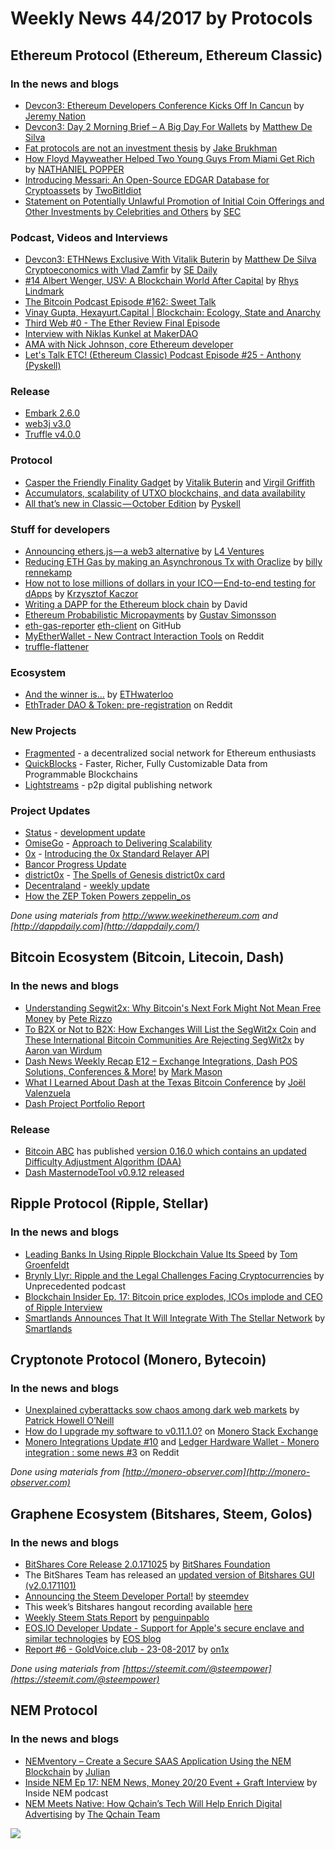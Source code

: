 
# Weekly News 44/2017 by Protocols
## Ethereum Protocol (Ethereum, Ethereum Classic)
### In the news and blogs

* [Devcon3: Ethereum Developers Conference Kicks Off In Cancun](https://www.ethnews.com/devcon3-ethereum-developers-conference-kicks-off-in-cancun) by [Jeremy Nation](https://www.ethnews.com/author/jeremy-nation)
* [Devcon3: Day 2 Morning Brief – A Big Day For Wallets](https://www.ethnews.com/devcon3-day-2-morning-brief-a-big-day-for-wallets) by [Matthew De Silva](https://www.ethnews.com/author/matthew-de-silva)
* [Fat protocols are not an investment thesis](https://blog.coinfund.io/fat-protocols-are-not-an-investment-thesis-17c8837c2734) by [Jake Brukhman](https://blog.coinfund.io/@jbrukh)
* [How Floyd Mayweather Helped Two
Young Guys From Miami Get Rich](https://www.nytimes.com/2017/10/27/technology/how-floyd-mayweather-helped-two-young-guys-from-miami-get-rich.html) by [NATHANIEL POPPER](https://www.nytimes.com/by/nathaniel-popper?action=click&contentCollection=Technology&module=Byline&region=Header&pgtype=article)
* [Introducing Messari: An Open-Source EDGAR Database for Cryptoassets](https://medium.com/@twobitidiot/introducing-messari-an-open-source-edgar-database-for-cryptoassets-46fec1b402f6) by [TwoBitIdiot](https://medium.com/@twobitidiot)
* [Statement on Potentially Unlawful Promotion of Initial Coin Offerings and Other Investments by Celebrities and Others](https://www.sec.gov/news/public-statement/statement-potentially-unlawful-promotion-icos) by [SEC](https://www.sec.gov/)


### Podcast, Videos and Interviews
* [Devcon3: ETHNews Exclusive With Vitalik Buterin](https://www.ethnews.com/devcon3-ethnews-exclusive-with-vitalik-buterin) by [Matthew De Silva](https://www.ethnews.com/author/matthew-de-silva)
[Cryptoeconomics with Vlad Zamfir](https://softwareengineeringdaily.com/2017/10/28/cryptoeconomics-with-vlad-zamfir/) by [SE Daily](https://softwareengineeringdaily.com/author/erikawho/)
* [#14 Albert Wenger, USV: A Blockchain World After Capital](https://medium.com/@RhysLindmark/14-albert-wenger-usv-a-blockchain-world-after-capital-7a1458ab9877) by [Rhys Lindmark](https://medium.com/@RhysLindmark)
* [The Bitcoin Podcast Episode #162: Sweet Talk](http://thebitcoinpodcast.com/episode-162/)
* [Vinay Gupta, Hexayurt.Capital | Blockchain: Ecology, State and Anarchy](https://www.youtube.com/watch?v=CjrGVIP9lPA&feature=youtu.be)
* [Third Web #0 - The Ether Review Final Episode](https://soundcloud.com/arthurfalls/third-web-0-the-ether-review-final-mixdown)
* [Interview with Niklas Kunkel at MakerDAO](http://www.turingcomplete.co/23934-interviews/94962-interview-with-niklas-kunkel-at-makerdao)
* [AMA with Nick Johnson, core Ethereum developer](https://www.youtube.com/watch?v=7Yk7ObLgeL4&feature=youtu.be&t=556)
* [Let's Talk ETC! (Ethereum Classic) Podcast Episode #25 - Anthony (Pyskell)](https://www.reddit.com/r/EthereumClassic/comments/79kxev/lets_talk_etc_ethereum_classic_25_anthony_pyskell/)

### Release
* [Embark 2.6.0](https://github.com/iurimatias/embark-framework/releases/tag/2.6.0?a=1)
* [web3j v3.0](https://medium.com/blk-io/just-in-time-for-devcon-web3j-3-0-bc75b760c4f5)
* [Truffle v4.0.0](https://github.com/trufflesuite/truffle/releases/tag/v4.0.0)


### Protocol
* [Casper the Friendly Finality Gadget](https://arxiv.org/abs/1710.09437) by [Vitalik Buterin](https://arxiv.org/find/cs/1/au:+Buterin_V/0/1/0/all/0/1) and [Virgil Griffith](https://arxiv.org/find/cs/1/au:+Griffith_V/0/1/0/all/0/1)
* [Accumulators, scalability of UTXO blockchains, and data availability](https://ethresear.ch/t/accumulators-scalability-of-utxo-blockchains-and-data-availability/176)
* [All that’s new in Classic — October Edition](https://medium.com/@pyskell/all-thats-new-in-classic-october-edition-16afa986eaa5) by [Pyskell](https://medium.com/@pyskell)


### Stuff for developers
* [Announcing ethers.js — a web3 alternative](https://medium.com/l4-media/announcing-ethers-js-a-web3-alternative-6f134fdd06f3) by [L4 Ventures](https://medium.com/@l4v)
* [Reducing ETH Gas by making an Asynchronous Tx with Oraclize](https://medium.com/@billyrennekamp/reducing-eth-gas-by-making-an-asynchronous-tx-with-oraclize-32a5d10236c8) by [billy rennekamp](https://medium.com/@billyrennekamp)
* [How not to lose millions of dollars in your ICO — End-to-end testing for dApps](https://blog.neufund.org/how-not-to-lose-millions-of-dollars-in-your-ico-end-to-end-testing-for-dapps-f10b8becef7e9) by [Krzysztof Kaczor](https://blog.neufund.org/@krzysztofkaczor) 
* [Writing a DAPP for the Ethereum block chain](https://www.cryptologie.net/article/424/writing-a-dapp-for-the-ethereum-block-chain/) by David
* [Ethereum Probabilistic Micropayments](https://medium.com/@gustav.simonsson/ethereum-probabilistic-micropayments-ae6e6cd85a06) by [Gustav Simonsson](https://medium.com/@gustav.simonsson)
* [eth-gas-reporter](https://github.com/cgewecke/eth-gas-reporter) [eth-client](https://github.com/getamis/eth-client) on GitHub
* [MyEtherWallet - New Contract Interaction Tools](https://www.reddit.com/r/ethereum/comments/7961ml/myetherwallet_new_contract_interaction_tools/) on Reddit
* [truffle-flattener](https://www.npmjs.com/package/truffle-flattener)


### Ecosystem
* [And the winner is...](https://ethwaterloo.devpost.com/updates/7638-and-the-winner-is) by [ETHwaterloo](https://ethwaterloo.devpost.com/)
* [EthTrader DAO & Token: pre-registration](https://www.reddit.com/r/ethtrader/comments/79osxq/ethtrader_dao_token_preregistration/) on Reddit

### New Projects
* [Fragmented](http://fragmented.world/) - a decentralized social network for Ethereum enthusiasts
* [QuickBlocks](https://www.reddit.com/r/ethereum/comments/79hqpm/quickblocks_announces_first_official_release/) - Faster, Richer, Fully Customizable Data from Programmable Blockchains 
* [Lightstreams](https://github.com/lightstreams/lightstreams/blob/master/white-paper.md) - p2p digital publishing network

### Project Updates
* [Status](https://status.im/) - [development update](https://medium.com/@status.im/status-development-update-for-the-18th-to-20th-of-october-ffb0de69f48c)
* [OmiseGo](https://omg.omise.co/) - [Approach to Delivering Scalability](https://blog.omisego.network/approach-to-delivering-scalability-56d034619ef0)
* [0x](https://0xproject.com/) - [Introducing the 0x Standard Relayer API](https://blog.0xproject.com/introducing-the-0x-standard-relayer-api-8a37bd90a3e)
* [Bancor Progress Update](https://blog.bancor.network/bancor-progress-update-325c648dfb3a)
* [district0x](https://district0x.io/) - [The Spells of Genesis district0x card](https://blog.district0x.io/the-spells-of-genesis-district0x-card-e6cd838f87bd)
* [Decentraland](https://decentraland.org/) - [weekly update](https://blog.decentraland.org/the-decentraland-weekly-october-24th-4fd90d541140)
* [How the ZEP Token Powers zeppelin_os](https://blog.zeppelinos.org/how-the-zep-token-powers-zeppelin_os/)


*Done using materials from http://www.weekinethereum.com and [http://dappdaily.com](http://dappdaily.com/)*

## Bitcoin Ecosystem (Bitcoin, Litecoin, Dash)
### In the news and blogs
* [Understanding Segwit2x: Why Bitcoin's Next Fork Might Not Mean Free Money](https://www.coindesk.com/understanding-segwit2x-bitcoins-next-fork-might-different/) by [Pete Rizzo](https://www.coindesk.com/author/pete-rizzo/)
* [To B2X or Not to B2X: How Exchanges Will List the SegWit2x Coin](https://bitcoinmagazine.com/articles/b2x-or-not-b2x-how-exchanges-will-list-segwit2x-coin/) and [These International Bitcoin Communities Are Rejecting SegWit2x](https://bitcoinmagazine.com/articles/these-international-bitcoin-communities-are-rejecting-segwit2x/) by [Aaron van Wirdum](https://bitcoinmagazine.com/authors/aaron-van-wirdum/)
* [Dash News Weekly Recap E12 – Exchange Integrations, Dash POS Solutions, Conferences & More!](https://www.dashforcenews.com/dash-news-weekly-recap-e12-exchange-integrations-dash-pos-solutions-conferences/) by [Mark Mason](https://www.dashforcenews.com/author/markm/)
* [What I Learned About Dash at the Texas Bitcoin Conference](https://www.dashforcenews.com/learned-dash-texas-bitcoin-conference/) by [Joël Valenzuela](https://www.dashforcenews.com/author/joelvalenzuela/)
* [Dash Project Portfolio Report](https://www.dash.org/forum/threads/project-portfolio-report.17424/#post-144670)

### Release
* [Bitcoin ABC](https://www.bitcoinabc.org/november) has published [version 0.16.0 which contains an updated Difficulty Adjustment Algorithm (DAA)](https://download.bitcoinabc.org/0.16.0/)
* [Dash MasternodeTool v0.9.12 released](https://github.com/Bertrand256/dash-masternode-tool/releases/tag/v0.9.12)

## Ripple Protocol (Ripple, Stellar)
### In the news and blogs
* [Leading Banks In Using Ripple Blockchain Value Its Speed](https://www.forbes.com/sites/tomgroenfeldt/2017/11/01/leading-banks-in-using-ripple-blockchain-value-its-speed/#7473ac933930) by [Tom Groenfeldt](https://www.forbes.com/sites/tomgroenfeldt/#2a586a6a5004)
* [Brynly Llyr: Ripple and the Legal Challenges Facing Cryptocurrencies](http://unprecedented.libsyn.com/brynly-llyr-ripple-and-the-legal-challenges-facing-cryptocurrencies) by Unprecedented podcast
* [Blockchain Insider Ep. 17: Bitcoin price explodes, ICOs implode and CEO of Ripple Interview](http://fireside.fm/s/Fs_9V6FE+i5DM0L3-)
* [Smartlands Announces That It Will Integrate With The Stellar Network](https://medium.com/@smartlands/smartlands-announces-that-it-will-integrate-with-the-stellar-network-ab2d8c32a25d) by [Smartlands](https://medium.com/@smartlands)


## Cryptonote Protocol (Monero, Bytecoin)
### In the news and blogs
* [Unexplained cyberattacks sow chaos among dark web markets](https://www.cyberscoop.com/dark-web-ddos-attacks-dream-market-wall-street-market/) by [Patrick Howell O’Neill](https://www.cyberscoop.com/author/?user=oneill)
* [How do I upgrade my software to v0.11.1.0?](https://monero.stackexchange.com/questions/6390/how-do-i-upgrade-my-software-to-v0-11-1-0) on [Monero Stack Exchange](https://monero.stackexchange.com/)
* [Monero Integrations Update #10](https://www.reddit.com/r/Monero/comments/7938pb/monero_integrations_update_10/) and [Ledger Hardware Wallet - Monero integration : some news #3](https://www.reddit.com/r/Monero/comments/793blx/ledger_hardware_wallet_monero_integration_some/) on Reddit



*Done using materials from [http://monero-observer.com](http://monero-observer.com)* 


## Graphene Ecosystem (Bitshares, Steem, Golos)
### In the news and blogs
* [BitShares Core Release 2.0.171025](https://steemit.com/bitshares/@bitshares.fdn/bitshares-core-release-2-0-171025) by [BitShares Foundation](https://steemit.com/@bitshares.fdn)
* The BitShares Team has released an [updated version of Bitshares GUI (v2.0.171101)](https://steemit.com/bitshares/@billbutler/bitshares-gui-release-v2-0-171101)
* [Announcing the Steem Developer Portal!](https://steemit.com/steemdev/@steemitdev/announcing-the-steem-developer-portal) by [steemdev](https://steemit.com/@steemitdev)
* This week’s Bitshares hangout recording available [here](https://steemit.com/beyondbitcoin/@africa/bitshares-hangout-2017-10-28-beyond-bitcoin-radioshow-raw-recording-for-impatients)
* [Weekly Steem Stats Report](https://steemit.com/steemit/@penguinpablo/weekly-steem-stats-report-monday-october-30-2017) by [penguinpablo](https://steemit.com/@penguinpablo)
* [EOS.IO Developer Update - Support for Apple's secure enclave and similar technologies](https://steemit.com/eos/@dan/eos-io-developer-update-support-for-apple-s-secure-enclave-and-similar-technologies) by [EOS blog](https://steemit.com/@eosio)
*  [Report #6 - GoldVoice.club - 23-08-2017](https://steemit.com/goldvoice/@on1x/report-6-goldvoice-club-23-08-2017) by [on1x](https://steemit.com/@on1x)

*Done using materials from [https://steemit.com/@steempower](https://steemit.com/@steempower)*

## NEM Protocol
### In the news and blogs
* [NEMventory – Create a Secure SAAS Application Using the NEM Blockchain](https://nemflash.io/nemventory-create-secure-saas-application-nem-blockchain/) by [Julian](https://nemflash.io/author/brainofmasses/)
* [Inside NEM Ep 17: NEM News, Money 20/20 Event + Graft Interview](https://www.youtube.com/watch?v=-xczOaQ53qI) by Inside NEM podcast
* [NEM Meets Native: How Qchain’s Tech Will Help Enrich Digital Advertising](https://medium.com/the-qchain-blog/nem-meets-native-how-qchains-tech-will-enrich-digital-advertising-cd8dbfba3c8f) by [The Qchain Team](https://medium.com/@Qchain)

[![](https://steemitimages.com/DQmbEbcsjyguMBcEVizcgQRrgWYRtGy4YAqPzhHUDzNqmQi/image.png)](http://company.cyber.fund/#newsletter)







